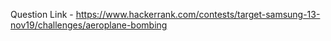 Question Link - https://www.hackerrank.com/contests/target-samsung-13-nov19/challenges/aeroplane-bombing